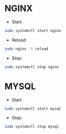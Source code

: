 # NGINX
- Start:
```bash
sudo systemctl start nginx
```
- Reload:
```bash
sudo nginx -S reload
```
- Stop:
```bash
sudo systemctl stop nginx
```
# MYSQL
- Start:
```bash
sudo systemctl start mysql
```
- Stop:
```bash
sudo systemctl stop mysql
```
